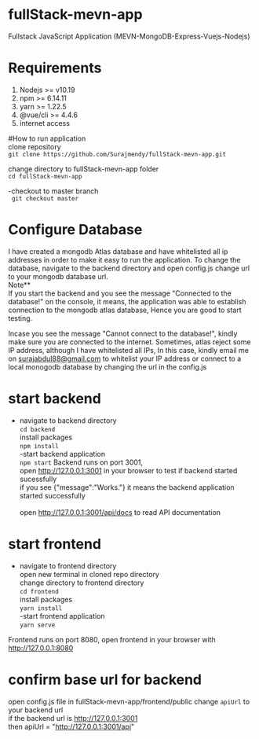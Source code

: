 # fullStack-mevn-app

Fullstack JavaScript Application (MEVN-MongoDB-Express-Vuejs-Nodejs)


# Requirements
  1. Nodejs >= v10.19
  2. npm >= 6.14.11
  3. yarn >= 1.22.5
  4. @vue/cli >= 4.4.6
  5. internet access

#How to run application <br />
clone repository <br />
      ``` git clone https://github.com/Surajmendy/fullStack-mevn-app.git ``` <br />
      
 change directory to fullStack-mevn-app folder <br />
   ``` cd fullStack-mevn-app ```

-checkout to master branch <br />
``` git checkout master``` <br />

# Configure Database
I have created a mongodb Atlas database and have whitelisted all ip addresses in order to make it easy to run the application.
To change the database, navigate to the backend directory and open config.js
change url to your mongodb database url.<br />
Note** <br />
If you start the backend and you see the message "Connected to the database!" on the console, it means, the application was able to establish connection to the mongodb atlas database, Hence you are good to start testing.<br />

Incase you see the message "Cannot connect to the database!", kindly make sure you are connected to the internet.
Sometimes, atlas reject some IP address, although I have whitelisted all IPs, In this case, kindly email me on surajabdul88@gmail.com to whitelist your IP address or connect to a local monogodb database by changing the url in the config.js


# start backend <br />
- navigate to backend directory <br />
 ```cd backend```  <br />
 install packages <br />
 ``` npm install ``` <br />
-start backend application <br />
      ``` npm start ```
Backend runs on port 3001, <br />
open http://127.0.0.1:3001 in your browser to test if backend started sucessfully <br />
if you see {"message":"Works."} it means the backend application started successfully <br />  
open http://127.0.0.1:3001/api/docs to read API documentation <br />
       
# start frontend <br />
- navigate to  frontend directory <br />
  open new terminal in cloned repo directory<br />
  change directory to frontend directory <br />
 ```cd frontend ```<br />
  install packages <br />
 ``` yarn install ``` <br />
-start frontend application <br />
      ``` yarn serve ```
      
 Frontend runs on port 8080, open frontend in your browser with  http://127.0.0.1:8080
      
# confirm base url for backend 
  open config.js file in fullStack-mevn-app/frontend/public
  change ```apiUrl``` to your backend url <br />
       if the backend url is http://127.0.0.1:3001 <br />
       then apiUrl  = "http://127.0.0.1:3001/api"
      
